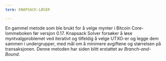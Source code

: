 ```yaml
---
term: KNAPSACK-LØSER

---
```

En gammel metode som ble brukt for å velge mynter i Bitcoin Core-lommeboken før versjon 0.17. Knapsack Solver forsøker å løse myntvalgproblemet ved iterativt og tilfeldig å velge UTXO-er og legge dem sammen i undergrupper, med mål om å minimere avgiftene og størrelsen på transaksjonen. Denne metoden har siden blitt erstattet av *Branch-and-Bound*.